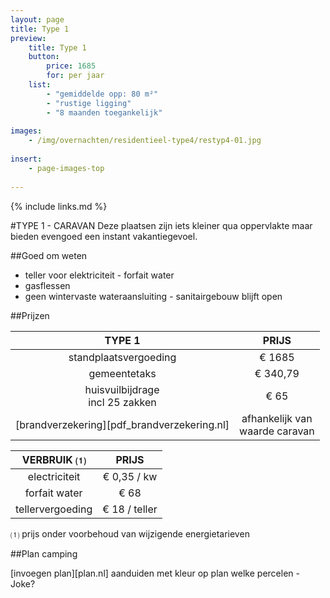 ```yaml
---
layout: page
title: Type 1
preview: 
    title: Type 1
    button:
        price: 1685
        for: per jaar
    list:
        - "gemiddelde opp: 80 m²"
        - "rustige ligging"
        - "8 maanden toegankelijk"
               
images:
    - /img/overnachten/residentieel-type4/restyp4-01.jpg
    
insert:
    - page-images-top
    
---
```


{% include links.md %}

#TYPE 1 - CARAVAN 
Deze plaatsen zijn iets kleiner qua oppervlakte maar bieden evengoed een instant vakantiegevoel. 


##Goed om weten
- teller voor elektriciteit - forfait water
- gasflessen
- geen wintervaste wateraansluiting - sanitairgebouw blijft open


##Prijzen

TYPE 1                                         |PRIJS                               |
:---------------------------------------------:|:----------------------------------:|
standplaatsvergoeding                          | € 1685         
gemeentetaks                                   | € 340,79 
huisvuilbijdrage<br>incl 25 zakken<br>         | € 65    
 [brandverzekering][pdf_brandverzekering.nl]   | afhankelijk van <br>waarde caravan

VERBRUIK ⑴           |PRIJS          |
:--------------------:|:-------------:|
electriciteit         | € 0,35 / kw        
forfait water         | € 68 
tellervergoeding      | € 18 / teller

⑴ prijs onder voorbehoud van wijzigende energietarieven



##Plan camping

[invoegen plan][plan.nl]
aanduiden met kleur op plan welke percelen - Joke?

